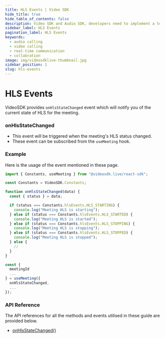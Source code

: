 ```yaml
---
title: HLS Events | Video SDK
hide_title: true
hide_table_of_contents: false
description: Video SDK and Audio SDK, developers need to implement a token server. This requires efforts on both the front-end and backend.
sidebar_label: HLS Events
pagination_label: HLS Events
keywords:
  - audio calling
  - video calling
  - real-time communication
  - collabration
image: img/videosdklive-thumbnail.jpg
sidebar_position: 1
slug: hls-events
---
```


# HLS Events

VideoSDK provides `onHlsStateChanged` event which will notify you of the current state of HLS for the meeting.

### onHlsStateChanged

- This event will be triggered when the meeting's HLS status changed.
- These event can be subscribed from the `useMeeting` hook.

### Example

Here is the usage of the event mentioned in these page.

```javascript
import { Constants, useMeeting } from "@videosdk.live/react-sdk";

const Constants = VideoSDK.Constants;

function onHlsStateChanged(data) {
  const { status } = data;

  if (status === Constants.hlsEvents.HLS_STARTING) {
    console.log("Meeting HLS is starting");
  } else if (status === Constants.hlsEvents.HLS_STARTED) {
    console.log("Meeting HLS is started");
  } else if (status === Constants.hlsEvents.HLS_STOPPING) {
    console.log("Meeting HLS is stopping");
  } else if (status === Constants.hlsEvents.HLS_STOPPED) {
    console.log("Meeting HLS is stopped");
  } else {
    //
  }
}

const {
  meetingId
  ...
} = useMeeting({
  onHlsStateChanged,
  ...
});
```

### API Reference

The API references for all the methods and events utilised in these guide are provided below.

- [onHlsStateChanged()](/react/api/sdk-reference/use-meeting/events#onhlsstatechanged)
